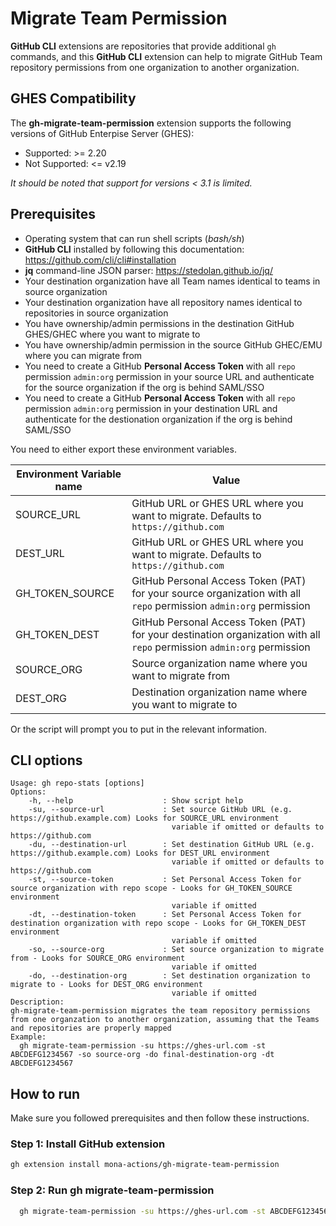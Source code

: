 # Migrate Team Permission

**GitHub CLI** extensions are repositories that provide additional `gh` commands, and this **GitHub CLI** extension can help to migrate GitHub Team repository permissions from one organization to another organization.

## GHES Compatibility
The **gh-migrate-team-permission** extension supports the following versions of GitHub Enterpise Server (GHES):

- Supported: >= 2.20
- Not Supported: <= v2.19

*It should be noted that support for versions < 3.1 is limited.*

## Prerequisites

- Operating system that can run shell scripts (*bash/sh*)
- **GitHub CLI** installed by following this documentation: <https://github.com/cli/cli#installation>
- **jq** command-line JSON parser: <https://stedolan.github.io/jq/>
- Your destination organization have all Team names identical to teams in source organization
- Your destination organization have all repository names identical to repositories in source organization
- You have ownership/admin permissions in the destination GitHub GHES/GHEC where you want to migrate to
- You have ownership/admin permission in the source GitHub GHEC/EMU where you can migrate from
- You need to create a GitHub **Personal Access Token** with all `repo` permission `admin:org` permission in your source URL and authenticate for the source organization if the org is behind SAML/SSO
- You need to create a GitHub **Personal Access Token** with all `repo` permission `admin:org` permission in your destination URL and authenticate for the destionation organization if the org is behind SAML/SSO

You need to either export these environment variables.

| Environment Variable name | Value                                                                                       |
| ------------------------- | ------------------------------------------------------------------------------------------- |
| SOURCE_URL | GitHub URL or GHES URL where you want to migrate. Defaults to `https://github.com` |
| DEST_URL | GitHub URL or GHES URL where you want to migrate. Defaults to `https://github.com` |
| GH_TOKEN_SOURCE | GitHub Personal Access Token (PAT) for your source organization with all `repo` permission `admin:org` permission  |
| GH_TOKEN_DEST | GitHub Personal Access Token (PAT) for your destination organization with all `repo` permission `admin:org` permission  |
| SOURCE_ORG | Source organization name where you want to migrate from  |
| DEST_ORG | Destination organization name where you want to migrate to  |

Or the script will prompt you to put in the relevant information.

## CLI options

```text
Usage: gh repo-stats [options]
Options:
    -h, --help                    : Show script help
    -su, --source-url             : Set source GitHub URL (e.g. https://github.example.com) Looks for SOURCE_URL environment
                                    variable if omitted or defaults to https://github.com
    -du, --destination-url        : Set destination GitHub URL (e.g. https://github.example.com) Looks for DEST_URL environment
                                    variable if omitted or defaults to https://github.com                                 
    -st, --source-token           : Set Personal Access Token for source organization with repo scope - Looks for GH_TOKEN_SOURCE environment
                                    variable if omitted
    -dt, --destination-token      : Set Personal Access Token for destination organization with repo scope - Looks for GH_TOKEN_DEST environment
                                    variable if omitted
    -so, --source-org             : Set source organization to migrate from - Looks for SOURCE_ORG environment
                                    variable if omitted
    -do, --destination-org        : Set destination organization to migrate to - Looks for DEST_ORG environment
                                    variable if omitted
Description:
gh-migrate-team-permission migrates the team repository permissions from one organzation to another organization, assuming that the Teams and repositories are properly mapped
Example:
  gh migrate-team-permission -su https://ghes-url.com -st ABCDEFG1234567 -so source-org -do final-destination-org -dt ABCDEFG1234567
```
## How to run

Make sure you followed prerequisites and then follow these instructions.

### Step 1: Install GitHub extension

```sh
gh extension install mona-actions/gh-migrate-team-permission
```

### Step 2: Run gh migrate-team-permission

```sh
  gh migrate-team-permission -su https://ghes-url.com -st ABCDEFG1234567 -so source-org -do final-destination-org -dt ABCDEFG1234567
```